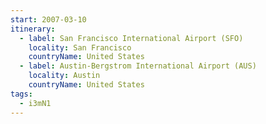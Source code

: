 ```yaml
---
start: 2007-03-10
itinerary:
  - label: San Francisco International Airport (SFO)
    locality: San Francisco
    countryName: United States
  - label: Austin-Bergstrom International Airport (AUS)
    locality: Austin
    countryName: United States
tags:
  - i3mN1
---
```

